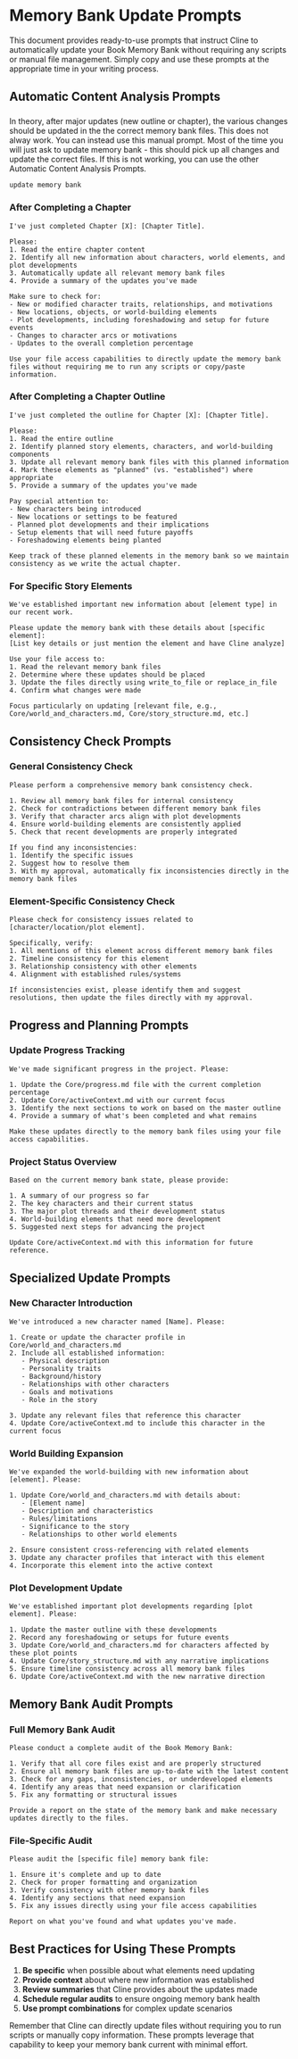# Memory Bank Update Prompts

This document provides ready-to-use prompts that instruct Cline to automatically update your Book Memory Bank without requiring any scripts or manual file management. Simply copy and use these prompts at the appropriate time in your writing process.

## Automatic Content Analysis Prompts

### 

In theory, after major updates (new outline or chapter), the various changes should be updated in the the correct memory bank files. This does not alway work. You can instead use this manual prompt.
Most of the time you will just ask to update memory bank - this should pick up all changes and update the correct files. If this is not working, you can use the other Automatic Content Analysis Prompts.

```
update memory bank
```

### After Completing a Chapter

```
I've just completed Chapter [X]: [Chapter Title]. 

Please:
1. Read the entire chapter content
2. Identify all new information about characters, world elements, and plot developments
3. Automatically update all relevant memory bank files
4. Provide a summary of the updates you've made

Make sure to check for:
- New or modified character traits, relationships, and motivations
- New locations, objects, or world-building elements
- Plot developments, including foreshadowing and setup for future events
- Changes to character arcs or motivations
- Updates to the overall completion percentage

Use your file access capabilities to directly update the memory bank files without requiring me to run any scripts or copy/paste information.
```

### After Completing a Chapter Outline

```
I've just completed the outline for Chapter [X]: [Chapter Title].

Please:
1. Read the entire outline
2. Identify planned story elements, characters, and world-building components
3. Update all relevant memory bank files with this planned information
4. Mark these elements as "planned" (vs. "established") where appropriate
5. Provide a summary of the updates you've made

Pay special attention to:
- New characters being introduced
- New locations or settings to be featured
- Planned plot developments and their implications
- Setup elements that will need future payoffs
- Foreshadowing elements being planted

Keep track of these planned elements in the memory bank so we maintain consistency as we write the actual chapter.
```

### For Specific Story Elements

```
We've established important new information about [element type] in our recent work.

Please update the memory bank with these details about [specific element]:
[List key details or just mention the element and have Cline analyze]

Use your file access to:
1. Read the relevant memory bank files
2. Determine where these updates should be placed
3. Update the files directly using write_to_file or replace_in_file
4. Confirm what changes were made

Focus particularly on updating [relevant file, e.g., Core/world_and_characters.md, Core/story_structure.md, etc.]
```

## Consistency Check Prompts

### General Consistency Check

```
Please perform a comprehensive memory bank consistency check.

1. Review all memory bank files for internal consistency
2. Check for contradictions between different memory bank files
3. Verify that character arcs align with plot developments
4. Ensure world-building elements are consistently applied
5. Check that recent developments are properly integrated

If you find any inconsistencies:
1. Identify the specific issues
2. Suggest how to resolve them
3. With my approval, automatically fix inconsistencies directly in the memory bank files
```

### Element-Specific Consistency Check

```
Please check for consistency issues related to [character/location/plot element].

Specifically, verify:
1. All mentions of this element across different memory bank files
2. Timeline consistency for this element
3. Relationship consistency with other elements
4. Alignment with established rules/systems

If inconsistencies exist, please identify them and suggest resolutions, then update the files directly with my approval.
```

## Progress and Planning Prompts

### Update Progress Tracking

```
We've made significant progress in the project. Please:

1. Update the Core/progress.md file with the current completion percentage
2. Update Core/activeContext.md with our current focus
3. Identify the next sections to work on based on the master outline
4. Provide a summary of what's been completed and what remains

Make these updates directly to the memory bank files using your file access capabilities.
```

### Project Status Overview

```
Based on the current memory bank state, please provide:

1. A summary of our progress so far
2. The key characters and their current status
3. The major plot threads and their development status
4. World-building elements that need more development
5. Suggested next steps for advancing the project

Update Core/activeContext.md with this information for future reference.
```

## Specialized Update Prompts

### New Character Introduction

```
We've introduced a new character named [Name]. Please:

1. Create or update the character profile in Core/world_and_characters.md
2. Include all established information:
   - Physical description
   - Personality traits
   - Background/history
   - Relationships with other characters
   - Goals and motivations
   - Role in the story

3. Update any relevant files that reference this character
4. Update Core/activeContext.md to include this character in the current focus
```

### World Building Expansion

```
We've expanded the world-building with new information about [element]. Please:

1. Update Core/world_and_characters.md with details about:
   - [Element name]
   - Description and characteristics
   - Rules/limitations
   - Significance to the story
   - Relationships to other world elements

2. Ensure consistent cross-referencing with related elements
3. Update any character profiles that interact with this element
4. Incorporate this element into the active context
```

### Plot Development Update

```
We've established important plot developments regarding [plot element]. Please:

1. Update the master outline with these developments
2. Record any foreshadowing or setups for future events
3. Update Core/world_and_characters.md for characters affected by these plot points
4. Update Core/story_structure.md with any narrative implications
5. Ensure timeline consistency across all memory bank files
6. Update Core/activeContext.md with the new narrative direction
```

## Memory Bank Audit Prompts

### Full Memory Bank Audit

```
Please conduct a complete audit of the Book Memory Bank:

1. Verify that all core files exist and are properly structured
2. Ensure all memory bank files are up-to-date with the latest content
3. Check for any gaps, inconsistencies, or underdeveloped elements
4. Identify any areas that need expansion or clarification
5. Fix any formatting or structural issues

Provide a report on the state of the memory bank and make necessary updates directly to the files.
```

### File-Specific Audit

```
Please audit the [specific file] memory bank file:

1. Ensure it's complete and up to date
2. Check for proper formatting and organization
3. Verify consistency with other memory bank files
4. Identify any sections that need expansion
5. Fix any issues directly using your file access capabilities

Report on what you've found and what updates you've made.
```

## Best Practices for Using These Prompts

1. **Be specific** when possible about what elements need updating
2. **Provide context** about where new information was established
3. **Review summaries** that Cline provides about the updates made
4. **Schedule regular audits** to ensure ongoing memory bank health
5. **Use prompt combinations** for complex update scenarios

Remember that Cline can directly update files without requiring you to run scripts or manually copy information. These prompts leverage that capability to keep your memory bank current with minimal effort.
